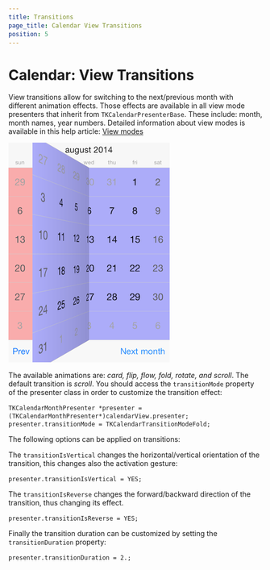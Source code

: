 ```yaml
---
title: Transitions
page_title: Calendar View Transitions
position: 5
---
```


# Calendar: View Transitions

View transitions allow for switching to the next/previous month with different animation effects. Those effects are available in all view mode presenters that inherit from <code>TKCalendarPresenterBase</code>. These include: month, month names, year numbers. Detailed information about view modes is available in this help article: [View modes](view-mode)

<img src="../images/calendar-view-transitions001.png"/>

The available animations are: *card, flip, flow, fold, rotate, and scroll*. The default transition is *scroll*. You should access the <code>transitionMode</code> property of the presenter class in order to customize the transition effect:

	TKCalendarMonthPresenter *presenter = (TKCalendarMonthPresenter*)calendarView.presenter;
	presenter.transitionMode = TKCalendarTransitionModeFold;

The following options can be applied on transitions:

The <code>transitionIsVertical</code> changes the horizontal/vertical orientation of the transition, this changes also the activation gesture:

	presenter.transitionIsVertical = YES;

The <code>transitionIsReverse</code> changes the forward/backward direction of the transition, thus changing its effect.

	presenter.transitionIsReverse = YES;

Finally the transition duration can be customized by setting the <code>transitionDuration</code> property:

	presenter.transitionDuration = 2.;
